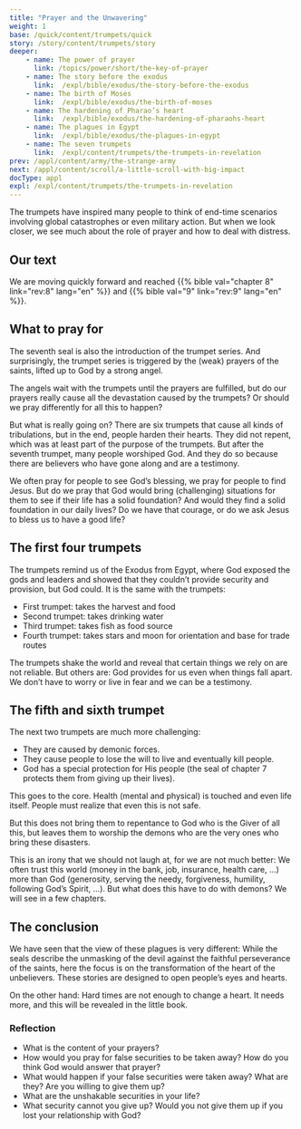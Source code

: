 ```yaml
---
title: "Prayer and the Unwavering"
weight: 1
base: /quick/content/trumpets/quick
story: /story/content/trumpets/story
deeper:
    - name: The power of prayer
      link: /topics/power/short/the-key-of-prayer
    - name: The story before the exodus
      link:  /expl/bible/exodus/the-story-before-the-exodus
    - name: The birth of Moses
      link:  /expl/bible/exodus/the-birth-of-moses
    - name: The hardening of Pharao’s heart
      link:  /expl/bible/exodus/the-hardening-of-pharaohs-heart
    - name: The plagues in Egypt
      link:  /expl/bible/exodus/the-plagues-in-egypt
    - name: The seven trumpets
      link:  /expl/content/trumpets/the-trumpets-in-revelation
prev: /appl/content/army/the-strange-army
next: /appl/content/scroll/a-little-scroll-with-big-impact
docType: appl
expl: /expl/content/trumpets/the-trumpets-in-revelation
---
```


The trumpets have inspired many people to think of end-time scenarios involving global catastrophes or even military action. But when we look closer, we see much about the role of prayer and how to deal with distress.

## Our text

<a name="8552"></a>
We are moving quickly forward and reached {{% bible val="chapter 8" link="rev:8" lang="en" %}} and {{% bible val="9" link="rev:9" lang="en" %}}.

## What to pray for

<a name="b9e2"></a>
The seventh seal is also the introduction of the trumpet series. And surprisingly, the trumpet series is triggered by the (weak) prayers of the saints, lifted up to God by a strong angel.

The angels wait with the trumpets until the prayers are fulfilled, but do our prayers really cause all the devastation caused by the trumpets? Or should we pray differently for all this to happen?

But what is really going on? There are six trumpets that cause all kinds of tribulations, but in the end, people harden their hearts. They did not repent, which was at least part of the purpose of the trumpets. But after the seventh trumpet, many people worshiped God. And they do so because there are believers who have gone along and are a testimony.

We often pray for people to see God’s blessing, we pray for people to find Jesus. But do we pray that God would bring (challenging) situations for them to see if their life has a solid foundation? And would they find a solid foundation in our daily lives? Do we have that courage, or do we ask Jesus to bless us to have a good life?

## The first four trumpets

<a name="52f8"></a>
The trumpets remind us of the Exodus from Egypt, where God exposed the gods and leaders and showed that they couldn’t provide security and provision, but God could. It is the same with the trumpets:

- First trumpet: takes the harvest and food
- Second trumpet: takes drinking water
- Third trumpet: takes fish as food source
- Fourth trumpet: takes stars and moon for orientation and base for trade routes

The trumpets shake the world and reveal that certain things we rely on are not reliable. But others are: God provides for us even when things fall apart. We don’t have to worry or live in fear and we can be a testimony.

## The fifth and sixth trumpet

<a name="e243"></a>
The next two trumpets are much more challenging:

- They are caused by demonic forces.
- They cause people to lose the will to live and eventually kill people.
- God has a special protection for His people (the seal of chapter 7 protects them from giving up their lives).

This goes to the core. Health (mental and physical) is touched and even life itself. People must realize that even this is not safe.

But this does not bring them to repentance to God who is the Giver of all this, but leaves them to worship the demons who are the very ones who bring these disasters.

This is an irony that we should not laugh at, for we are not much better: We often trust this world (money in the bank, job, insurance, health care, …) more than God (generosity, serving the needy, forgiveness, humility, following God’s Spirit, …). But what does this have to do with demons? We will see in a few chapters.

## The conclusion

<a name="5993"></a>
We have seen that the view of these plagues is very different: While the seals describe the unmasking of the devil against the faithful perseverance of the saints, here the focus is on the transformation of the heart of the unbelievers. These stories are designed to open people’s eyes and hearts.

On the other hand: Hard times are not enough to change a heart. It needs more, and this will be revealed in the little book.

### Reflection

<a name="8774"></a>
- What is the content of your prayers?
- How would you pray for false securities to be taken away? How do you think God would answer that prayer?
- What would happen if your false securities were taken away? What are they? Are you willing to give them up?
- What are the unshakable securities in your life?
- What security cannot you give up? Would you not give them up if you lost your relationship with God?
